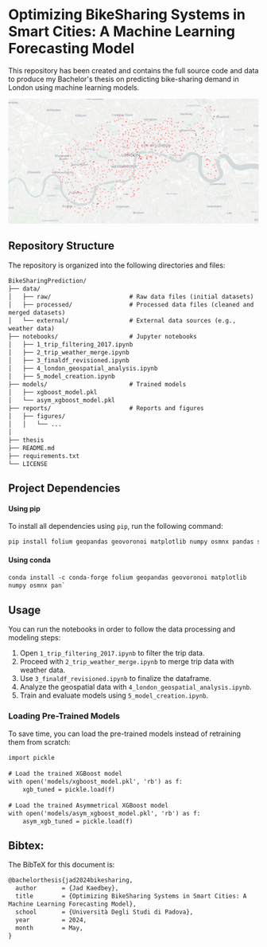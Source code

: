 ﻿# Optimizing BikeSharing Systems in Smart Cities: A Machine Learning Forecasting Model

This repository has been created  and contains the full source code and data to produce my Bachelor's thesis on predicting bike-sharing demand in London using machine learning models.

![](/reports/figures/interactive_stations_opacity_coded.png)

## Repository Structure

The repository is organized into the following directories and files:
```
BikeSharingPrediction/
├── data/
│   ├── raw/                      # Raw data files (initial datasets)
│   ├── processed/                # Processed data files (cleaned and merged datasets)
│   └── external/                 # External data sources (e.g., weather data)
├── notebooks/                    # Jupyter notebooks
│   ├── 1_trip_filtering_2017.ipynb
│   ├── 2_trip_weather_merge.ipynb
│   ├── 3_finaldf_revisioned.ipynb
│   ├── 4_london_geospatial_analysis.ipynb
│   ├── 5_model_creation.ipynb
├── models/                       # Trained models
│   ├── xgboost_model.pkl
│   └── asym_xgboost_model.pkl
├── reports/                      # Reports and figures
│   ├── figures/
│   │   └── ...
│   
├── thesis
├── README.md
├── requirements.txt
└── LICENSE
```
## Project Dependencies

#### Using pip

To install all dependencies using `pip`, run the following command:

```sh
pip install folium geopandas geovoronoi matplotlib numpy osmnx pandas scipy seaborn shapely scikit-learn smopy statsmodels xgboost
```
#### Using conda

```
conda install -c conda-forge folium geopandas geovoronoi matplotlib numpy osmnx pan`
```

## Usage

You can run the notebooks in order to follow the data processing and modeling steps:

1.  Open `1_trip_filtering_2017.ipynb` to filter the trip data.
2.  Proceed with `2_trip_weather_merge.ipynb` to merge trip data with weather data.
3.  Use `3_finaldf_revisioned.ipynb` to finalize the dataframe.
4.  Analyze the geospatial data with `4_london_geospatial_analysis.ipynb`.
5.  Train and evaluate models using `5_model_creation.ipynb`.


### Loading Pre-Trained Models

To save time, you can load the pre-trained models instead of retraining them from scratch:

```
import pickle

# Load the trained XGBoost model
with open('models/xgboost_model.pkl', 'rb') as f:
    xgb_tuned = pickle.load(f)

# Load the trained Asymmetrical XGBoost model
with open('models/asym_xgboost_model.pkl', 'rb') as f:
    asym_xgb_tuned = pickle.load(f)
```

## Bibtex:

The BibTeX for this document is:
```
@bachelorthesis{jad2024bikesharing,
  author       = {Jad Kaedbey},
  title        = {Optimizing BikeSharing Systems in Smart Cities: A Machine Learning Forecasting Model},
  school       = {Università Degli Studi di Padova},
  year         = 2024,
  month        = May,
}
```
